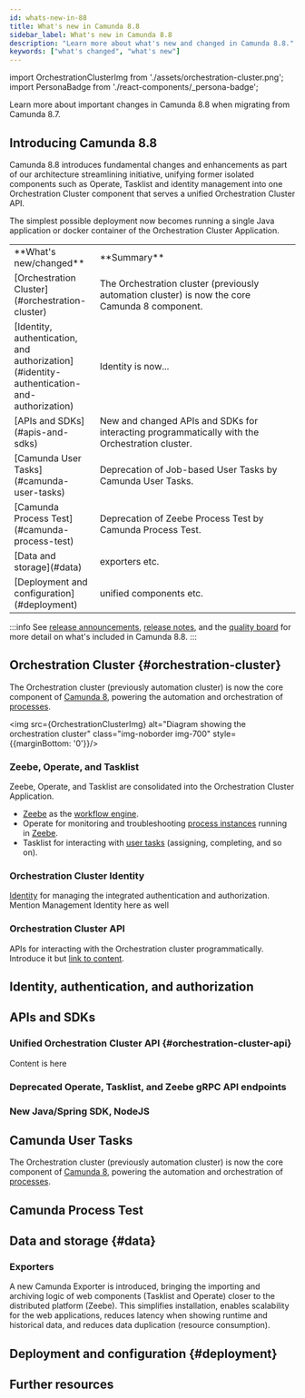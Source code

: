 ```yaml
---
id: whats-new-in-88
title: What's new in Camunda 8.8
sidebar_label: What's new in Camunda 8.8
description: "Learn more about what's new and changed in Camunda 8.8."
keywords: ["what's changed", "what's new"]
---
```


import OrchestrationClusterImg from './assets/orchestration-cluster.png';
import PersonaBadge from './react-components/\_persona-badge';

Learn more about important changes in Camunda 8.8 when migrating from Camunda 8.7.

## Introducing Camunda 8.8

Camunda 8.8 introduces fundamental changes and enhancements as part of our architecture streamlining initiative, unifying former isolated components such as Operate, Tasklist and identity management into one Orchestration Cluster component that serves a unified Orchestration Cluster API.

The simplest possible deployment now becomes running a single Java application or docker container of the Orchestration Cluster Application.

<table className="table-callout">
<tr>
    <td width="30%">**What's new/changed**</td>
    <td>**Summary**</td>
</tr>
<tr>
    <td>[Orchestration Cluster](#orchestration-cluster)</td>
    <td>The Orchestration cluster (previously automation cluster) is now the core Camunda 8 component.</td>
</tr>
<tr>
    <td>[Identity, authentication, and authorization](#identity-authentication-and-authorization)</td>
    <td>Identity is now...</td>
</tr>
<tr>
    <td>[APIs and SDKs](#apis-and-sdks)</td>
    <td>New and changed APIs and SDKs for interacting programmatically with the Orchestration cluster.</td>
</tr>
<tr>
    <td>[Camunda User Tasks](#camunda-user-tasks)</td>
    <td>Deprecation of Job-based User Tasks by Camunda User Tasks.</td>
</tr>
<tr>
    <td>[Camunda Process Test](#camunda-process-test)</td>
    <td>Deprecation of Zeebe Process Test by Camunda Process Test.</td>
</tr>
<tr>
    <td>[Data and storage](#data)</td>
    <td>exporters etc.</td>
</tr>
<tr>
    <td>[Deployment and configuration](#deployment)</td>
    <td>unified components etc.</td>
</tr>
</table>

:::info
See [release announcements](/reference/announcements-release-notes/880/880-announcements.md), [release notes](/reference/announcements-release-notes/880/880-release-notes.md), and the [quality board](https://github.com/orgs/camunda/projects/187/views/15) for more detail on what's included in Camunda 8.8.
:::

## Orchestration Cluster {#orchestration-cluster}

<div><PersonaBadge persona="Administrator (DevOps)" /><PersonaBadge persona="Developer" /></div>

The Orchestration cluster (previously automation cluster) is now the core component of [Camunda 8](../reference/glossary.md#camunda-8), powering the automation and orchestration of [processes](../reference/glossary.md#process).

<img src={OrchestrationClusterImg} alt="Diagram showing the orchestration cluster" class="img-noborder img-700" style={{marginBottom: '0'}}/>

### Zeebe, Operate, and Tasklist

Zeebe, Operate, and Tasklist are consolidated into the Orchestration Cluster Application.

- [Zeebe](../reference/glossary.md#zeebe) as the [workflow engine](../reference/glossary.md#workflow-engine).
- Operate for monitoring and troubleshooting [process instances](../reference/glossary.md#process-instance) running in [Zeebe](../reference/glossary.md#zeebe).
- Tasklist for interacting with [user tasks](../reference/glossary.md#user-task) (assigning, completing, and so on).

### Orchestration Cluster Identity

[Identity](../reference/glossary.md#identity) for managing the integrated authentication and authorization. Mention Management Identity here as well

### Orchestration Cluster API

APIs for interacting with the Orchestration cluster programmatically. Introduce it but [link to content](#orchestration-cluster-api).

## Identity, authentication, and authorization

## APIs and SDKs

### Unified Orchestration Cluster API {#orchestration-cluster-api}

Content is here

### Deprecated Operate, Tasklist, and Zeebe gRPC API endpoints

### New Java/Spring SDK, NodeJS

## Camunda User Tasks

<div><PersonaBadge persona="Administrator (DevOps)" /><PersonaBadge persona="Developer" /></div>

The Orchestration cluster (previously automation cluster) is now the core component of [Camunda 8](../reference/glossary.md#camunda-8), powering the automation and orchestration of [processes](../reference/glossary.md#process).

## Camunda Process Test

<div><PersonaBadge persona="Developer" /></div>

## Data and storage {#data}

### Exporters

A new Camunda Exporter is introduced, bringing the importing and archiving logic of web components (Tasklist and Operate) closer to the distributed platform (Zeebe). This simplifies installation, enables scalability for the web applications, reduces latency when showing runtime and historical data, and reduces data duplication (resource consumption).

## Deployment and configuration {#deployment}

## Further resources
